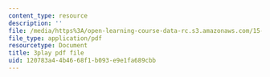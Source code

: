 ```yaml
---
content_type: resource
description: ''
file: /media/https%3A/open-learning-course-data-rc.s3.amazonaws.com/15-071-the-analytics-edge-spring-2017/120783a44b4668f1b093e9e1fa689cbb_gE1wRDQMR8E.pdf
file_type: application/pdf
resourcetype: Document
title: 3play pdf file
uid: 120783a4-4b46-68f1-b093-e9e1fa689cbb
---
```

